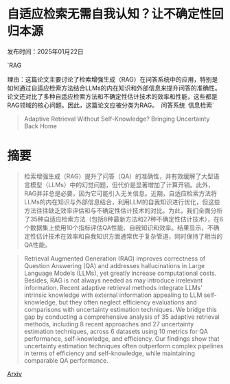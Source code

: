 # 自适应检索无需自我认知？让不确定性回归本源

发布时间：2025年01月22日

`RAG

理由：这篇论文主要讨论了检索增强生成（RAG）在问答系统中的应用，特别是如何通过自适应检索方法结合LLMs的内在知识和外部信息来提升问答的准确性。论文还对比了多种自适应检索方法和不确定性估计技术的效率和性能，这些都是RAG领域的核心问题。因此，这篇论文应被分类为RAG。` `问答系统` `信息检索`

> Adaptive Retrieval Without Self-Knowledge? Bringing Uncertainty Back Home

# 摘要

> 检索增强生成（RAG）提升了问答（QA）的准确性，并有效缓解了大型语言模型（LLMs）中的幻觉问题，但代价是显著增加了计算开销。此外，RAG并非总是必要，因为它可能引入无关信息。近期，自适应检索方法将LLMs的内在知识与外部信息结合，利用LLM的自我知识进行优化，但这些方法往往缺乏效率评估和与不确定性估计技术的对比。为此，我们全面分析了35种自适应检索方法（包括8种最新方法和27种不确定性估计技术），在6个数据集上使用10个指标评估QA性能、自我知识和效率。结果显示，不确定性估计技术在效率和自我知识方面通常优于复杂管道，同时保持了相当的QA性能。

> Retrieval Augmented Generation (RAG) improves correctness of Question Answering (QA) and addresses hallucinations in Large Language Models (LLMs), yet greatly increase computational costs. Besides, RAG is not always needed as may introduce irrelevant information. Recent adaptive retrieval methods integrate LLMs' intrinsic knowledge with external information appealing to LLM self-knowledge, but they often neglect efficiency evaluations and comparisons with uncertainty estimation techniques. We bridge this gap by conducting a comprehensive analysis of 35 adaptive retrieval methods, including 8 recent approaches and 27 uncertainty estimation techniques, across 6 datasets using 10 metrics for QA performance, self-knowledge, and efficiency. Our findings show that uncertainty estimation techniques often outperform complex pipelines in terms of efficiency and self-knowledge, while maintaining comparable QA performance.

[Arxiv](https://arxiv.org/abs/2501.12835)